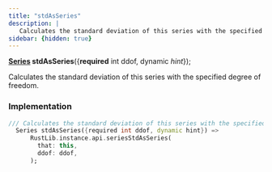 ```yaml
---
title: "stdAsSeries"
description: |
   Calculates the standard deviation of this series with the specified degree of freedom.
sidebar: {hidden: true}
---
```

<span class="dart-code"><strong>[Series] stdAsSeries</strong>({<span class="nobr"><strong>required</strong> int ddof</span>, <span class="nobr">dynamic <i>hint</i></span>});</span>

 Calculates the standard deviation of this series with the specified degree of freedom.
### Implementation
```dart
/// Calculates the standard deviation of this series with the specified degree of freedom.
  Series stdAsSeries({required int ddof, dynamic hint}) =>
      RustLib.instance.api.seriesStdAsSeries(
        that: this,
        ddof: ddof,
      );
```

[Series]: /reference/classes/series